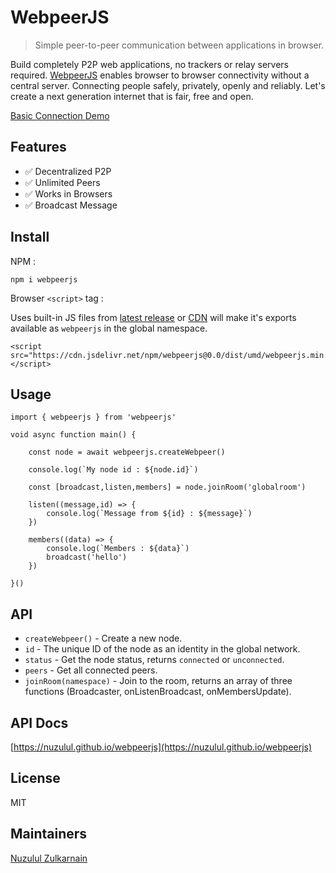 # WebpeerJS
> Simple peer-to-peer communication between applications in browser.

Build completely P2P web applications, no trackers or relay servers required. [WebpeerJS](https://github.com/nuzulul/webpeerjs) enables browser to browser connectivity without a central server. Connecting people safely, privately, openly and reliably. Let's create a next generation internet that is fair, free and open.

[Basic Connection Demo](https://nuzulul.github.io/webpeerjs/demo/)

## Features

* ✅ Decentralized P2P
* ✅ Unlimited Peers
* ✅ Works in Browsers
* ✅ Broadcast Message

## Install

NPM :

```
npm i webpeerjs
```

Browser `<script>` tag :

Uses built-in JS files from [latest release](https://github.com/nuzulul/webpeerjs/releases/latest) or [CDN](https://www.jsdelivr.com/package/npm/webpeerjs) will make it's exports available as `webpeerjs` in the global namespace.

```
<script src="https://cdn.jsdelivr.net/npm/webpeerjs@0.0/dist/umd/webpeerjs.min.js"></script>
```

## Usage

```
import { webpeerjs } from 'webpeerjs'

void async function main() {

	const node = await webpeerjs.createWebpeer()
	
	console.log(`My node id : ${node.id}`)
	
	const [broadcast,listen,members] = node.joinRoom('globalroom')
	
	listen((message,id) => {
		console.log(`Message from ${id} : ${message}`)
	})
	
	members((data) => {
		console.log(`Members : ${data}`)
		broadcast('hello')
	})
	
}()
```

## API

- `createWebpeer()` - Create a new node.
- `id` - The unique ID of the node as an identity in the global network.
- `status` - Get the node status, returns `connected` or `unconnected`.
- `peers` - Get all connected peers.
- `joinRoom(namespace)` - Join to the room, returns an array of three functions (Broadcaster, onListenBroadcast, onMembersUpdate).

## API Docs

[https://nuzulul.github.io/webpeerjs](https://nuzulul.github.io/webpeerjs)

## License

MIT

## Maintainers

[Nuzulul Zulkarnain](https://github.com/nuzulul)


